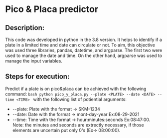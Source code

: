 # Pico & Placa predictor
## Description:
This code was developed in python in the 3.8 version. It helps to identify if a plate in a limited time and date can circulate or not. To aim, this objective was used three libraries, pandas, datetime, and argparse. The first two were used to manage the date and time. On the other hand, argparse was used to manage the input variables.

## Steps for execution:
Predict if a plate is on pico&placa can be achieved with the following command:
    ```bash
    python pico_y_placa.py --plate <PLATE> --date <DATE> --time <TIME>
    ```
with the following list of potiential arguments:

* --plate: Plate with the format -> SKM-1234
* --date: Date with the format -> mont-day-year Ex:08-29-2021 
* --time: Time with the format -> hour:minutes:seconds Ex:08:47:00. Note: the minutes and seconds are extrectly necessary, if those elements are uncertain put only 0's (Ex-> 08:00:00).

